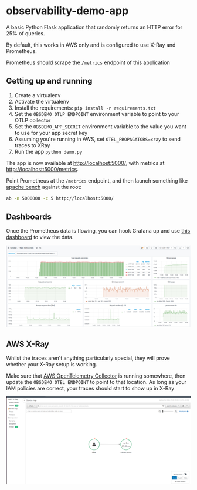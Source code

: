 # observability-demo-app

A basic Python Flask application that randomly returns an HTTP error for 25% of queries.

By default, this works in AWS only and is configured to use X-Ray and Prometheus.

Prometheus should scrape the `/metrics` endpoint of this application

## Getting up and running

1. Create a virtualenv
2. Activate the virtualenv
3. Install the requirements: `pip install -r requirements.txt`
4. Set the `OBSDEMO_OTLP_ENDPOINT` environment variable to point to your OTLP collector
5. Set the `OBSDEMO_APP_SECRET` environment variable to the value you want to use for your app secret key
6. Assuming you're running in AWS, set `OTEL_PROPAGATORS=xray` to send traces to XRay
7. Run the app `python demo.py`

The app is now available at [http://localhost:5000/](http://localhost:5000/), with metrics at [http://localhost:5000/metrics](http://localhost:5000/metrics).  

Point Prometheus at the `/metrics` endpoint, and then launch something like [apache bench](https://httpd.apache.org/docs/2.4/programs/ab.html) against the root:

```bash
ab -n 5000000 -c 5 http://localhost:5000/
```

## Dashboards

Once the Prometheus data is flowing, you can hook Grafana up and use [this dashboard](https://grafana.com/grafana/dashboards/9688) to view the data.

![The Grafana Dashboard](dashboard.png)

## AWS X-Ray

Whilst the traces aren't anything particularly special, they will prove whether your X-Ray setup is working.

Make sure that [AWS OpenTelemetry Collector](https://aws-otel.github.io/docs/getting-started/collector) is running somewhere, then update the `OBSDEMO_OTEL_ENDPOINT` to point to that location.  As long as your IAM policies are correct, your traces should start to show up in X-Ray

![The AWS X-Ray Dashboard](xray.png)
